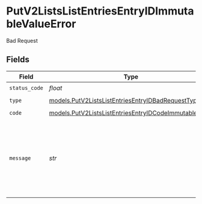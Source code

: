 # PutV2ListsListEntriesEntryIDImmutableValueError

Bad Request


## Fields

| Field                                                                                                                | Type                                                                                                                 | Required                                                                                                             | Description                                                                                                          | Example                                                                                                              |
| -------------------------------------------------------------------------------------------------------------------- | -------------------------------------------------------------------------------------------------------------------- | -------------------------------------------------------------------------------------------------------------------- | -------------------------------------------------------------------------------------------------------------------- | -------------------------------------------------------------------------------------------------------------------- |
| `status_code`                                                                                                        | *float*                                                                                                              | :heavy_check_mark:                                                                                                   | N/A                                                                                                                  |                                                                                                                      |
| `type`                                                                                                               | [models.PutV2ListsListEntriesEntryIDBadRequestType](../models/putv2listslistentriesentryidbadrequesttype.md)         | :heavy_check_mark:                                                                                                   | N/A                                                                                                                  |                                                                                                                      |
| `code`                                                                                                               | [models.PutV2ListsListEntriesEntryIDCodeImmutableValue](../models/putv2listslistentriesentryidcodeimmutablevalue.md) | :heavy_check_mark:                                                                                                   | N/A                                                                                                                  |                                                                                                                      |
| `message`                                                                                                            | *str*                                                                                                                | :heavy_check_mark:                                                                                                   | N/A                                                                                                                  | The parent record for a list entry cannot be updated once created.                                                   |